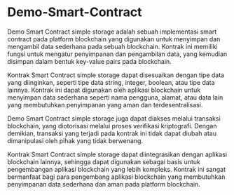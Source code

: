 # Demo-Smart-Contract

Demo Smart Contract simple storage adalah sebuah implementasi smart contract pada platform blockchain yang digunakan untuk menyimpan dan mengambil data sederhana pada sebuah blockchain. Kontrak ini memiliki fungsi untuk mengatur penyimpanan dan pengambilan data, yang kemudian disimpan dalam bentuk key-value pairs pada blockchain.

Kontrak Smart Contract simple storage dapat disesuaikan dengan tipe data yang diinginkan, seperti tipe data string, integer, boolean, atau tipe data lainnya. Kontrak ini dapat digunakan oleh aplikasi blockchain untuk menyimpan data sederhana seperti nama pengguna, alamat, atau data lain yang membutuhkan penyimpanan yang aman dan terdesentralisasi.

Demo Smart Contract simple storage juga dapat diakses melalui transaksi blockchain, yang diotorisasi melalui proses verifikasi kriptografi. Dengan demikian, transaksi yang terjadi pada kontrak ini tidak dapat diubah atau dimanipulasi oleh pihak yang tidak berwenang.

Kontrak Smart Contract simple storage dapat diintegrasikan dengan aplikasi blockchain lainnya, sehingga dapat digunakan sebagai basis untuk pengembangan aplikasi blockchain yang lebih kompleks. Kontrak ini sangat bermanfaat bagi para pengembang aplikasi blockchain yang membutuhkan penyimpanan data sederhana dan aman pada platform blockchain.



